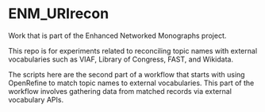 # ENM_URIrecon

Work that is part of the Enhanced Networked Monographs project.

This repo is for experiments related to reconciling topic names with external vocabularies such as VIAF, Library of Congress, FAST, and Wikidata.

The scripts here are the second part of a workflow that starts with using OpenRefine to match topic names to external vocabularies. This part of the workflow involves gathering data from matched records via external vocabulary APIs.